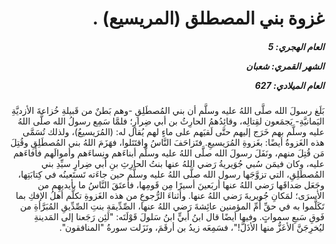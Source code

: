 <h1 dir="rtl">غزوة بني المصطلق (المريسيع) .</h1>

<h5 dir="rtl">العام الهجري:  5

الشهر القمري: شعبان

العام الميلادي: 627</h5>

<p dir="rtl">بَلَغ رسولَ الله صلَّى اللهُ عليه وسلَّم أن بني المُصطَلِقِ -وهم بَطنٌ من قَبيلةِ خُزاعةَ الأزديَّةِ اليَمانيَّةِ- يَجمَعون لقِتالِه، وقائِدُهمُ الحارِثُ بن أبي ضِرارٍ؛ فلمَّا سَمِع رسولُ الله صلَّى اللهُ عليه وسلَّم بهم خَرَج إليهم حتَّى لَقيَهم على ماءٍ لهم يُقال له: (المُرَيسيعُ)، ولذلك تُسَمَّى هذه الغَزوةُ أيضًا: بغَزوةِ المُرَيسيعِ. فتَزاحَفَ النَّاسُ واقتَتَلوا، فهَزَمَ اللهُ بني المُصطَلِقِ وقُتِلَ مَن قُتِلَ منهم، ونَفَلَ رسولَ الله صلَّى اللهُ عليه وسلَّم أبناءَهم ونِساءَهم وأموالَهم فأفاءَهم عليه، وكان فيمَن سُبي جُوَيريةُ رَضي اللهُ عنها بنتُ الحارِثِ بنِ أبي ضِرارٍ سيِّدِ بني المُصطَلِقِ، التي تزوَّجَها رسول الله صلَّى اللهُ عليه وسلَّم حين جاءَته تَستَعينُه في كِتابَتِها، وجَعَل صَداقَها رَضي اللهُ عنها أربَعينَ أسيرًا مِن قَومِها، فأعتَقَ النَّاسُ ما بأيديهِم من الأسرَى؛ لمَكانِ جُويريةَ رَضي اللهُ عنها. وأثناءَ الرُّجوعِ من هذه الغَزوةِ تكلَّم أهلُ الإفكِ بما تَكَلَّموا به في حقِّ أُمِّ المؤمنين عائِشةَ رَضي اللهُ عنها، الصِّدِّيقةِ بنتِ الصِّدِّيقِ المُبَرَّأةِ من فَوقِ سَبعِ سمواتٍ. وفيها أيضًا قال ابنُ أبيٍّ ابنُ سَلولَ قَوْلَتَه: "لَئِن رَجَعنا إلى المَدينةِ ليُخرِجَنَّ الأعَزُّ منها الأذَلَّ!"، فسَمِعَه زيدُ بن أرقَمَ، ونَزَلت سورةُ "المنافقون".</p></br>
